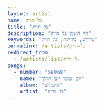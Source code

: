 ```yaml
---
layout: artist
name: גל חייק
title: "גל חייק"
description: "דף האמן גל חייק"
keywords: "שירים, מוזיקה, גל חייק"
permalink: /artists/גל-חייק
redirect_from:
  - /artists/list/גל חייק
songs:
  - number: "58068"
    name: "יום עובר יום חולף"
    album: "סינגלים"
    artist: "גל חייק"
---
```

